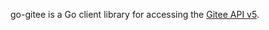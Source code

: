 go-gitee is a Go client library for accessing the [Gitee API v5](https://gitee.com/api/v5/swagger).
